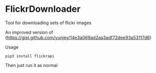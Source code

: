 # FlickrDownloader
Tool for downloading sets of flickr images

An improved version of (https://gist.github.com/yunjey/14e3a069ad2aa3adf72dee93a53117d6)

Usage
```
pip3 install flickrapi
```
Then just run it as normal
